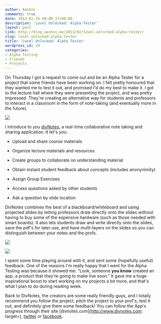 ```yaml
---
author: Aashni
comments: true
date: 2013-02-16 08:08:17+00:00
description: 'Level Unlocked: Alpha Tester'
layout: post
link: http://blog.aashni.me/2013/02/level-unlocked-alpha-tester/
slug: level-unlocked-alpha-tester
title: 'Level Unlocked: Alpha Tester'
wordpress_id: 24
categories:
- Alpha Testing
- Friends
- Projects
---
```


On Thursday I got a request to come out and be an Alpha Tester for a project that some friends have been working on. I felt pretty honoured that they wanted me to test it out, and promised I'd do my best to make it. I got to the lecture hall where they were presenting the project, and was pretty impressed. They're creating an alternative way for students and professors to interact in a classroom in the form of note-taking (and eventually more in the future).



[![](http://aashni.me/blogImg/dn01.png)](http://aashni.me/blogImg/dn01.png)



I introduce to you [divNotes](http://www.divnotes.com), a real-time collaborative note taking and sharing application. It let's you:



	
  * Upload and share course materials

	
  * Organize lecture materials and resources

	
  * Create groups to collaborate on understanding material

	
  * Obtain instant student feedback about concepts (includes anonynimity)

	
  * Assign Group Exercises

	
  * Access questions asked by other students

	
  * Ask a question by slide location



DivNotes combines the best of a blackboard/whiteboard and using projected slides by letting professors draw directly onto the slides without having to buy some of the expensive hardware (such as those needed with smart boards). It also lets students draw and write directly onto the slides, save the pdf's for later use, and have multi-layers on the slides so you can distinguish between your notes and the profs. 



[![](http://aashni.me/blogImg/dn02.png)](http://aashni.me/blogImg/dn02.png)




[![](http://aashni.me/blogImg/dn03.png)](http://aashni.me/blogImg/dn03.png)



I spent some time playing around with it, and sent some (hopefully useful) feedback. One of the reasons I'm really happy that I went for the Alpha Testing was because it showed me: "Look, someone **you know** created an app, a product that they're going to make live soon." It gave me a huge inspirational boost to start working on my projects a bit more, and that's what I plan to do during reading week.

Back to DivNotes, the creators are some really friendly guys, and I totally recommend you follow the project, pitch the project to your prof's, test it out, and definitely give them some feedback! You can follow the App's progress through their site [divnotes.com](http://www.divnotes.com: target=), [twitter](https://twitter.com/divnotes) or [facebook](http://www.facebook.com/pages/DivNotes/208704635942480?fref=ts).
